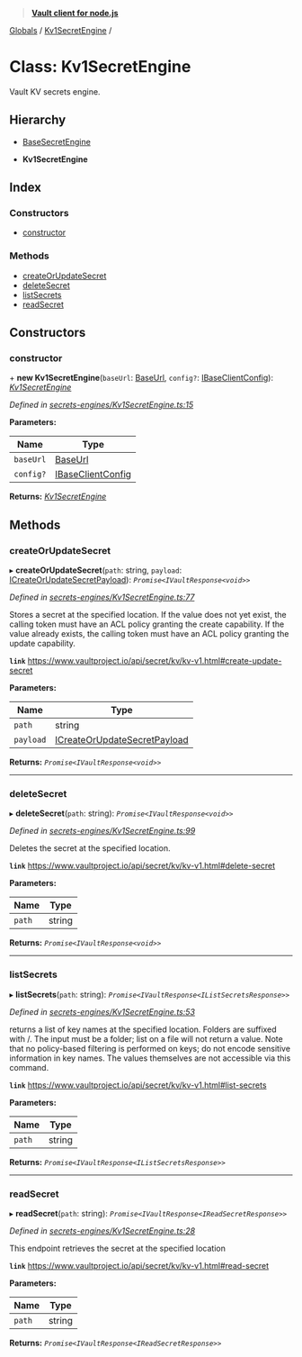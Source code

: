 > **[Vault client for node.js](../README.md)**

[Globals](../globals.md) / [Kv1SecretEngine](kv1secretengine.md) /

# Class: Kv1SecretEngine

Vault KV secrets engine.

## Hierarchy

  * [BaseSecretEngine](basesecretengine.md)

  * **Kv1SecretEngine**

## Index

### Constructors

* [constructor](kv1secretengine.md#constructor)

### Methods

* [createOrUpdateSecret](kv1secretengine.md#createorupdatesecret)
* [deleteSecret](kv1secretengine.md#deletesecret)
* [listSecrets](kv1secretengine.md#listsecrets)
* [readSecret](kv1secretengine.md#readsecret)

## Constructors

###  constructor

\+ **new Kv1SecretEngine**(`baseUrl`: [BaseUrl](../globals.md#baseurl), `config?`: [IBaseClientConfig](../interfaces/ibaseclientconfig.md)): *[Kv1SecretEngine](kv1secretengine.md)*

*Defined in [secrets-engines/Kv1SecretEngine.ts:15](https://github.com/theogravity/vault-tacular/blob/c9897f3/src/secrets-engines/Kv1SecretEngine.ts#L15)*

**Parameters:**

Name | Type |
------ | ------ |
`baseUrl` | [BaseUrl](../globals.md#baseurl) |
`config?` | [IBaseClientConfig](../interfaces/ibaseclientconfig.md) |

**Returns:** *[Kv1SecretEngine](kv1secretengine.md)*

## Methods

###  createOrUpdateSecret

▸ **createOrUpdateSecret**(`path`: string, `payload`: [ICreateOrUpdateSecretPayload](../interfaces/ikv1secretengine.icreateorupdatesecretpayload.md)): *`Promise<IVaultResponse<void>>`*

*Defined in [secrets-engines/Kv1SecretEngine.ts:77](https://github.com/theogravity/vault-tacular/blob/c9897f3/src/secrets-engines/Kv1SecretEngine.ts#L77)*

Stores a secret at the specified location. If the value does not yet exist, the calling
token must have an ACL policy granting the create capability. If the value already exists,
the calling token must have an ACL policy granting the update capability.

**`link`** https://www.vaultproject.io/api/secret/kv/kv-v1.html#create-update-secret

**Parameters:**

Name | Type |
------ | ------ |
`path` | string |
`payload` | [ICreateOrUpdateSecretPayload](../interfaces/ikv1secretengine.icreateorupdatesecretpayload.md) |

**Returns:** *`Promise<IVaultResponse<void>>`*

___

###  deleteSecret

▸ **deleteSecret**(`path`: string): *`Promise<IVaultResponse<void>>`*

*Defined in [secrets-engines/Kv1SecretEngine.ts:99](https://github.com/theogravity/vault-tacular/blob/c9897f3/src/secrets-engines/Kv1SecretEngine.ts#L99)*

Deletes the secret at the specified location.

**`link`** https://www.vaultproject.io/api/secret/kv/kv-v1.html#delete-secret

**Parameters:**

Name | Type |
------ | ------ |
`path` | string |

**Returns:** *`Promise<IVaultResponse<void>>`*

___

###  listSecrets

▸ **listSecrets**(`path`: string): *`Promise<IVaultResponse<IListSecretsResponse>>`*

*Defined in [secrets-engines/Kv1SecretEngine.ts:53](https://github.com/theogravity/vault-tacular/blob/c9897f3/src/secrets-engines/Kv1SecretEngine.ts#L53)*

returns a list of key names at the specified location. Folders are suffixed with /. The input
must be a folder; list on a file will not return a value. Note that no policy-based filtering
is performed on keys; do not encode sensitive information in key names. The values themselves
are not accessible via this command.

**`link`** https://www.vaultproject.io/api/secret/kv/kv-v1.html#list-secrets

**Parameters:**

Name | Type |
------ | ------ |
`path` | string |

**Returns:** *`Promise<IVaultResponse<IListSecretsResponse>>`*

___

###  readSecret

▸ **readSecret**(`path`: string): *`Promise<IVaultResponse<IReadSecretResponse>>`*

*Defined in [secrets-engines/Kv1SecretEngine.ts:28](https://github.com/theogravity/vault-tacular/blob/c9897f3/src/secrets-engines/Kv1SecretEngine.ts#L28)*

This endpoint retrieves the secret at the specified location

**`link`** https://www.vaultproject.io/api/secret/kv/kv-v1.html#read-secret

**Parameters:**

Name | Type |
------ | ------ |
`path` | string |

**Returns:** *`Promise<IVaultResponse<IReadSecretResponse>>`*